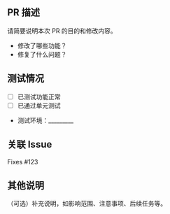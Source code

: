 ## PR 描述

请简要说明本次 PR 的目的和修改内容。

- 修改了哪些功能？
- 修复了什么问题？

## 测试情况

- [ ] 已测试功能正常
- [ ] 已通过单元测试
- 测试环境：_________

## 关联 Issue

Fixes #123  <!-- 如果修复了某个 issue，请填写编号 -->

## 其他说明

（可选）补充说明，如影响范围、注意事项、后续任务等。